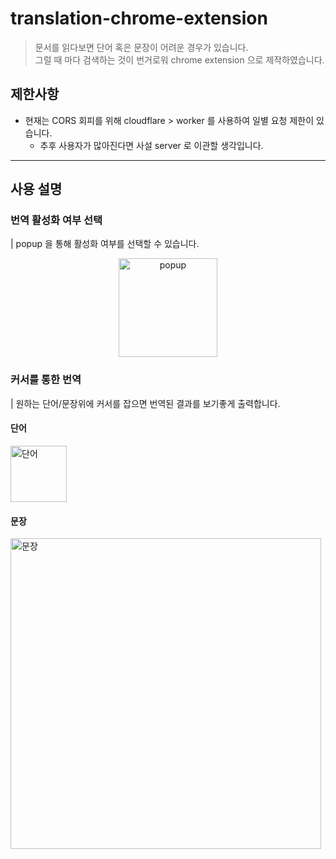 # translation-chrome-extension
> 문서를 읽다보면 단어 혹은 문장이 어려운 경우가 있습니다.   
> 그럴 때 마다 검색하는 것이 번거로워 chrome extension 으로 제작하였습니다.

## 제한사항
- 현재는 CORS 회피를 위해 cloudflare > worker 를 사용하여 일별 요청 제한이 있습니다.
   - 추후 사용자가 많아진다면 사설 server 로 이관할 생각입니다.

---

## 사용 설명

### 번역 활성화 여부 선택

| popup 을 통해 활성화 여부를 선택할 수 있습니다.

<div align="center">
   <img width="158" alt="popup" src="https://github.com/sggnology/translation-chrome-extension/assets/100742377/16fde2c4-66e7-4b67-96c6-986ad8cf4f64">
</div>


### 커서를 통한 번역

| 원하는 단어/문장위에 커서를 잡으면 번역된 결과를 보기좋게 출력합니다.

<div>
   <h4>단어</h4>
   <img width="90" alt="단어" src="https://github.com/sggnology/translation-chrome-extension/assets/100742377/9c680731-b534-4d60-b0f0-d6ff23a2440e">
</div>

<div>
   <h4>문장</h4>
   <img width="497" alt="문장" src="https://github.com/sggnology/translation-chrome-extension/assets/100742377/71c2dec2-340d-4ca7-b835-fedd0599ef2e">
</div>


